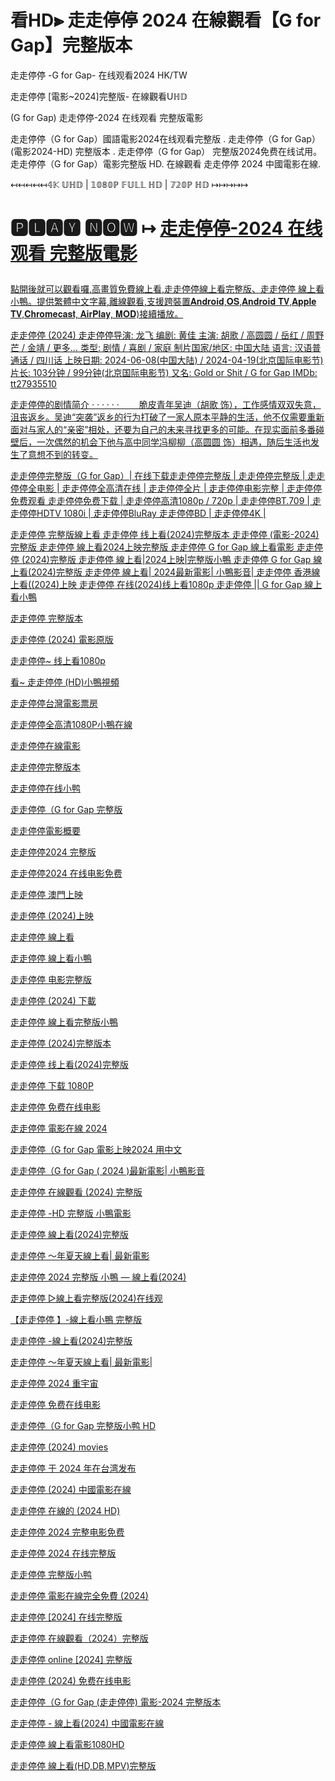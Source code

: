 # 看HD⫸ 走走停停 2024 在線觀看【G for Gap】完整版本

走走停停 -G for Gap- 在线观看2024 HK/TW

走走停停 [電影~2024]完整版- 在線觀看Uℍ𝔻

(G for Gap) 走走停停-2024 在线观看 完整版電影

走走停停（G for Gap）國語電影2024在线观看完整版 . 走走停停（G for Gap）  (電影2024-HD) 完整版本 . 走走停停（G for Gap）  完整版2024免费在线试用。 走走停停（G for Gap）電影完整版 HD. 在線觀看 走走停停 2024 中國電影在線.

↤↤↤↤↤𝟜𝕂 𝕌ℍ𝔻 | 𝟙𝟘𝟠𝟘ℙ 𝔽𝕌𝕃𝕃 ℍ𝔻 | 𝟟𝟚𝟘ℙ ℍ𝔻 ↦↦↦↦↦

# 🅿🅻🅰🆈 🅽🅾🆆 ↦ <a href="https://t.co/FeJFOT2yZE" rel="nofollow">走走停停-2024 在线观看 完整版電影</p>

點開後就可以觀看囉,高畫質免費線上看,走走停停線上看完整版、走走停停 線上看小鴨。提供繁體中文字幕,離線觀看,支援跨裝置𝐀𝐧𝐝𝐫𝐨𝐢𝐝,𝐎𝐒,𝐀𝐧𝐝𝐫𝐨𝐢𝐝 𝐓𝐕,𝐀𝐩𝐩𝐥𝐞 𝐓𝐕,𝐂𝐡𝐫𝐨𝐦𝐞𝐜𝐚𝐬𝐭, 𝐀𝐢𝐫𝐏𝐥𝐚𝐲, 𝐌𝐎𝐃)接續播放。

走走停停 (2024)
走走停停导演: 龙飞
编剧: 黄佳
主演: 胡歌 / 高圆圆 / 岳红 / 周野芒 / 金靖 / 更多...
类型: 剧情 / 喜剧 / 家庭
制片国家/地区: 中国大陆
语言: 汉语普通话 / 四川话
上映日期: 2024-06-08(中国大陆) / 2024-04-19(北京国际电影节)
片长: 103分钟 / 99分钟(北京国际电影节)
又名: Gold or Shit / G for Gap
IMDb: tt27935510

走走停停的剧情简介 · · · · · ·
　　脆皮青年吴迪（胡歌 饰），工作感情双双失意，沮丧返乡。吴迪“突袭”返乡的行为打破了一家人原本平静的生活，他不仅需要重新面对与家人的“亲密”相处，还要为自己的未来寻找更多的可能。在现实面前多番碰壁后，一次偶然的机会下他与高中同学冯柳柳（高圆圆 饰）相遇，随后生活也发生了意想不到的转变。

走走停停完整版（G for Gap）| 在线下载走走停停完整版 | 走走停停完整版 | 走走停停全电影 | 走走停停全高清在线 | 走走停停全片 | 走走停停电影完整 | 走走停停免费观看 走走停停免费下载 | 走走停停高清1080p / 720p | 走走停停BT.709 | 走走停停HDTV 1080i | 走走停停BluRay 走走停停BD | 走走停停4K |

走走停停 完整版線上看
走走停停 线上看(2024)完整版本
走走停停 (電影-2024)完整版
走走停停 線上看2024上映完整版
走走停停 G for Gap 線上看電影
走走停停 (2024)完整版
走走停停 線上看|2024上映|完整版小鴨
走走停停  G for Gap 線上看(2024)完整版
走走停停 線上看| 2024最新電影| 小鴨影音|
走走停停 香港線上看((2024)上映
走走停停 在线(2024)线上看1080p
走走停停 || G for Gap 線上看小鴨

走走停停 完整版本

走走停停 (2024) 電影原版

走走停停~ 线上看1080p

看~ 走走停停  (HD)小鴨視頻

走走停停台灣電影票房

走走停停全高清1080P小鴨在線

走走停停在線電影

走走停停完整版本

走走停停在线小鸭

走走停停（G for Gap 完整版

走走停停電影概要

走走停停2024 完整版

走走停停2024 在线电影免费

走走停停 澳門上映

走走停停 (2024)上映

走走停停 線上看

走走停停 線上看小鴨

走走停停 电影完整版

走走停停 (2024) 下載

走走停停 線上看完整版小鴨

走走停停 (2024)完整版本

走走停停 线上看(2024)完整版

走走停停 下载 1080P

走走停停 免费在线电影

走走停停 電影在線 2024

走走停停（G for Gap  電影上映2024 用中文

走走停停（G for Gap ( 2024 )最新電影| 小鴨影音

走走停停 在線觀看 (2024) 完整版

走走停停 -HD 完整版 小鴨電影

走走停停  線上看(2024)完整版

走走停停  ～年夏天線上看| 最新電影

走走停停 2024 完整版 小鴨 — 線上看(2024)

走走停停 ▷線上看完整版(2024)在线观

【走走停停 】-線上看小鴨 完整版

走走停停 -線上看(2024)完整版

走走停停 ～年夏天線上看| 最新電影| 


走走停停 2024 重宇宙

走走停停 免费在线电影

走走停停（G for Gap 完整版小鸭 HD

走走停停 (2024) movies

走走停停 于 2024 年在台湾发布

走走停停 (2024) 中國電影在線

走走停停 在線的 (2024 HD)

走走停停 2024 完整电影免费

走走停停 2024 在线完整版

走走停停 完整版小鸭

走走停停 電影在線完全免費 (2024)

走走停停 [2024] 在线完整版

走走停停 在線觀看（2024）完整版

走走停停 online [2024] 完整版

走走停停 (2024) 免费在线电影

走走停停（G for Gap (走走停停) 電影-2024 完整版本

走走停停 - 線上看(2024) 中國電影在線

走走停停 線上看電影1080HD

走走停停 線上看(HD,DB,MPV)完整版

